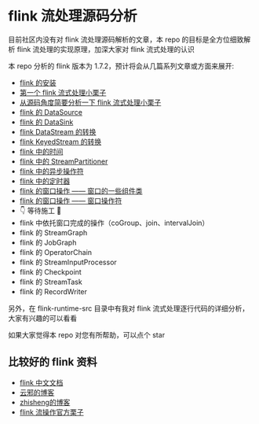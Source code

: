 # flink 流处理源码分析

目前社区内没有对 flink 流处理源码解析的文章，本 repo 的目标是全方位细致解析 flink 流处理的实现原理，加深大家对 flink 流式处理的认识

本 repo 分析的 flink 版本为 1.7.2，预计将会从几篇系列文章或方面来展开:

* [flink 的安装](./docs/flink-install.md)
* [第一个 flink 流式处理小栗子](./docs/first-flink-example.md)
* [从源码角度简要分析一下 flink 流式处理小栗子](./docs/brief-analysis-of-first-flink-example.md)
* [flink 的 DataSource](./docs/flink-data-source.md)
* [flink 的 DataSink](./docs/flink-data-sink.md)
* [flink DataStream 的转换](./docs/flink-stream-transformation.md)
* [flink KeyedStream 的转换](./docs/flink-keyed-stream-transformation.md)
* [flink 中的时间](./docs/flink-time-characteristic.md)
* [flink 中的 StreamPartitioner](./docs/flink-stream-partitioner.md)
* [flink 中的异步操作符](./docs/flink-async-operator.md)
* [flink 中的定时器](./docs/flink-timer.md)
* [flink 的窗口操作 —— 窗口的一些组件类](./docs/flink-window-1.md)
* [flink 的窗口操作 —— 窗口操作符](./docs/flink-window-operator.md)
* 👇 等待施工 🚧
* flink 中依托窗口完成的操作（coGroup、join、intervalJoin）
* flink 的 StreamGraph
* flink 的 JobGraph
* flink 的 OperatorChain
* flink 的 StreamInputProcessor
* flink 的 Checkpoint
* flink 的 StreamTask
* flink 的 RecordWriter

另外，在 flink-runtime-src 目录中有我对 flink 流式处理逐行代码的详细分析，大家有兴趣的可以看看

如果大家觉得本 repo 对您有所帮助，可以点个 star

## 比较好的 flink 资料

* [flink 中文文档](http://flink-cn.shinonomelab.com/)
* [云邪的博客](http://wuchong.me/)
* [zhisheng的博客](http://www.54tianzhisheng.cn/)
* [flink 流操作官方栗子](https://github.com/apache/flink/tree/master/flink-examples/flink-examples-streaming)